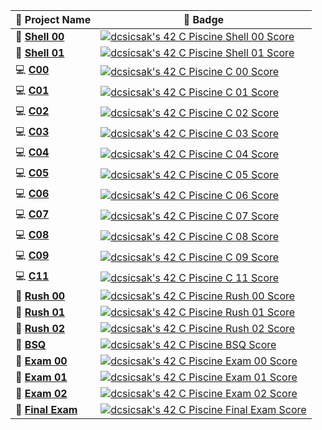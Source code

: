 | 🚀 **Project Name**       | 🏅 **Badge**                                                                                                                                              |
|--------------------|----------------------------------------------------------------------------------------------------------------------------------------------------|
| 🐚 [**Shell 00**](https://github.com/Csicsi/42Vienna/tree/main/Piscine/S00)           | [![dcsicsak's 42 C Piscine Shell 00 Score](https://badge.nimon.fr/api/v2/cm0i0l41w364801lt3tp2nno0/project/3538366)](https://github.com/Csicsi/42Vienna/tree/main/Piscine/S00) |
| 🐚 [**Shell 01**](https://github.com/Csicsi/42Vienna/tree/main/Piscine/S01)           | [![dcsicsak's 42 C Piscine Shell 01 Score](https://badge.nimon.fr/api/v2/cm0i0l41w364801lt3tp2nno0/project/3541252)](https://github.com/Csicsi/42Vienna/tree/main/Piscine/S01) |
| 💻 [**C00**](https://github.com/Csicsi/42Vienna/tree/main/Piscine/C00)                | [![dcsicsak's 42 C Piscine C 00 Score](https://badge.nimon.fr/api/v2/cm0i0l41w364801lt3tp2nno0/project/3544534)](https://github.com/Csicsi/42Vienna/tree/main/Piscine/C00) |
| 💻 [**C01**](https://github.com/Csicsi/42Vienna/tree/main/Piscine/C01)                | [![dcsicsak's 42 C Piscine C 01 Score](https://badge.nimon.fr/api/v2/cm0i0l41w364801lt3tp2nno0/project/3548011)](https://github.com/Csicsi/42Vienna/tree/main/Piscine/C01) |
| 💻 [**C02**](https://github.com/Csicsi/42Vienna/tree/main/Piscine/C02)                | [![dcsicsak's 42 C Piscine C 02 Score](https://badge.nimon.fr/api/v2/cm0i0l41w364801lt3tp2nno0/project/3550573)](https://github.com/Csicsi/42Vienna/tree/main/Piscine/C02) |
| 💻 [**C03**](https://github.com/Csicsi/42Vienna/tree/main/Piscine/C03)                | [![dcsicsak's 42 C Piscine C 03 Score](https://badge.nimon.fr/api/v2/cm0i0l41w364801lt3tp2nno0/project/3552166)](https://github.com/Csicsi/42Vienna/tree/main/Piscine/C03) |
| 💻 [**C04**](https://github.com/Csicsi/42Vienna/tree/main/Piscine/C04)                | [![dcsicsak's 42 C Piscine C 04 Score](https://badge.nimon.fr/api/v2/cm0i0l41w364801lt3tp2nno0/project/3555159)](https://github.com/Csicsi/42Vienna/tree/main/Piscine/C04) |
| 💻 [**C05**](https://github.com/Csicsi/42Vienna/tree/main/Piscine/C05)                | [![dcsicsak's 42 C Piscine C 05 Score](https://badge.nimon.fr/api/v2/cm0i0l41w364801lt3tp2nno0/project/3565640)](https://github.com/Csicsi/42Vienna/tree/main/Piscine/C05) |
| 💻 [**C06**](https://github.com/Csicsi/42Vienna/tree/main/Piscine/C06)                | [![dcsicsak's 42 C Piscine C 06 Score](https://badge.nimon.fr/api/v2/cm0i0l41w364801lt3tp2nno0/project/3565652)](https://github.com/Csicsi/42Vienna/tree/main/Piscine/C06) |
| 💻 [**C07**](https://github.com/Csicsi/42Vienna/tree/main/Piscine/C07)                | [![dcsicsak's 42 C Piscine C 07 Score](https://badge.nimon.fr/api/v2/cm0i0l41w364801lt3tp2nno0/project/3567409)](https://github.com/Csicsi/42Vienna/tree/main/Piscine/C07) |
| 💻 [**C08**](https://github.com/Csicsi/42Vienna/tree/main/Piscine/C08)                | [![dcsicsak's 42 C Piscine C 08 Score](https://badge.nimon.fr/api/v2/cm0i0l41w364801lt3tp2nno0/project/3569699)](https://github.com/Csicsi/42Vienna/tree/main/Piscine/C08) |
| 💻 [**C09**](https://github.com/Csicsi/42Vienna/tree/main/Piscine/C09)                | [![dcsicsak's 42 C Piscine C 09 Score](https://badge.nimon.fr/api/v2/cm0i0l41w364801lt3tp2nno0/project/3571094)](https://github.com/Csicsi/42Vienna/tree/main/Piscine/C09) |
| 💻 [**C11**](https://github.com/Csicsi/42Vienna/tree/main/Piscine/C11)                | [![dcsicsak's 42 C Piscine C 11 Score](https://badge.nimon.fr/api/v2/cm0i0l41w364801lt3tp2nno0/project/3579042)](https://github.com/Csicsi/42Vienna/tree/main/Piscine/C11) |
| 🚩 [**Rush 00**](https://github.com/Csicsi/42Vienna/tree/main/Piscine/R00)            | [![dcsicsak's 42 C Piscine Rush 00 Score](https://badge.nimon.fr/api/v2/cm0i0l41w364801lt3tp2nno0/project/3547166)](https://github.com/Csicsi/42Vienna/tree/main/Piscine/R00) |
| 🚩 [**Rush 01**](https://github.com/Csicsi/42Vienna/tree/main/Piscine/R01/ex00)       | [![dcsicsak's 42 C Piscine Rush 01 Score](https://badge.nimon.fr/api/v2/cm0i0l41w364801lt3tp2nno0/project/3560015)](https://github.com/Csicsi/42Vienna/tree/main/Piscine/R01/ex00) |
| 🚩 [**Rush 02**](https://github.com/Csicsi/42Vienna/tree/main/Piscine/R02/ex00)       | [![dcsicsak's 42 C Piscine Rush 02 Score](https://badge.nimon.fr/api/v2/cm0i0l41w364801lt3tp2nno0/project/3571111)](https://github.com/Csicsi/42Vienna/tree/main/Piscine/R02/ex00) |
| 🧮 [**BSQ**](https://github.com/Csicsi/42Vienna/tree/main/Piscine/BSQ)                | [![dcsicsak's 42 C Piscine BSQ Score](https://badge.nimon.fr/api/v2/cm0i0l41w364801lt3tp2nno0/project/3576169)](https://github.com/Csicsi/42Vienna/tree/main/Piscine/BSQ) |
| 🧠 [**Exam 00**]()                                  | [![dcsicsak's 42 C Piscine Exam 00 Score](https://badge.nimon.fr/api/v2/cm0i0l41w364801lt3tp2nno0/project/3541284)](https://github.com/Nimon77/badge42) |
| 🧠 [**Exam 01**]()                                  | [![dcsicsak's 42 C Piscine Exam 01 Score](https://badge.nimon.fr/api/v2/cm0i0l41w364801lt3tp2nno0/project/3559068)](https://github.com/Nimon77/badge42) |
| 🧠 [**Exam 02**]()                                  | [![dcsicsak's 42 C Piscine Exam 02 Score](https://badge.nimon.fr/api/v2/cm0i0l41w364801lt3tp2nno0/project/3574047)](https://github.com/Nimon77/badge42) |
| 🧠 [**Final Exam**]()                               | [![dcsicsak's 42 C Piscine Final Exam Score](https://badge.nimon.fr/api/v2/cm0i0l41w364801lt3tp2nno0/project/3585019)](https://github.com/Nimon77/badge42) |
